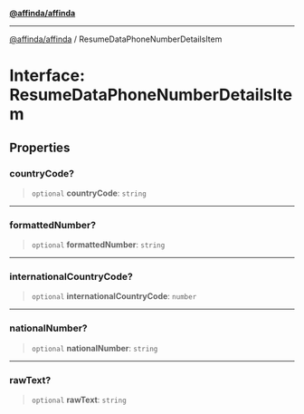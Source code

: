 [**@affinda/affinda**](../README.md)

***

[@affinda/affinda](../globals.md) / ResumeDataPhoneNumberDetailsItem

# Interface: ResumeDataPhoneNumberDetailsItem

## Properties

### countryCode?

> `optional` **countryCode**: `string`

***

### formattedNumber?

> `optional` **formattedNumber**: `string`

***

### internationalCountryCode?

> `optional` **internationalCountryCode**: `number`

***

### nationalNumber?

> `optional` **nationalNumber**: `string`

***

### rawText?

> `optional` **rawText**: `string`
